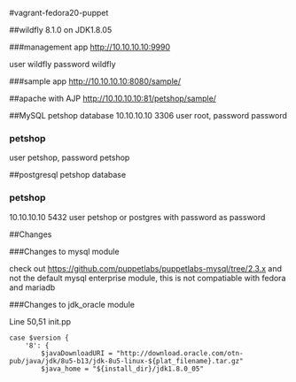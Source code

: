 #vagrant-fedora20-puppet


##wildfly 8.1.0 on JDK1.8.05

###management app
http://10.10.10.10:9990

user wildfly password wildfly

###sample app
http://10.10.10.10:8080/sample/

##apache with AJP
http://10.10.10.10:81/petshop/sample/

##MySQL petshop database
10.10.10.10 3306 user root, password password 

### petshop
user petshop, password petshop

##postgresql petshop database

### petshop
10.10.10.10 5432 user petshop or postgres with password as password


##Changes

###Changes to mysql module

check out https://github.com/puppetlabs/puppetlabs-mysql/tree/2.3.x and not the default mysql enterprise module, this is not compatiable with fedora and mariadb 

###Changes to jdk_oracle module

Line 50,51 init.pp

    case $version {
        '8': {
            $javaDownloadURI = "http://download.oracle.com/otn-pub/java/jdk/8u5-b13/jdk-8u5-linux-${plat_filename}.tar.gz"
            $java_home = "${install_dir}/jdk1.8.0_05"
